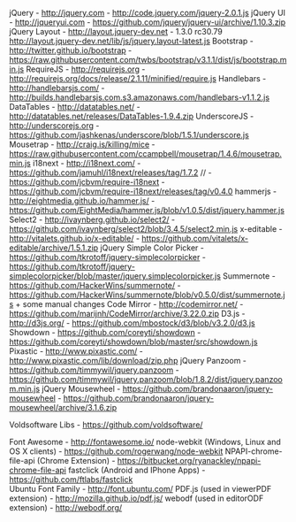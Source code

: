 jQuery - http://jquery.com - http://code.jquery.com/jquery-2.0.1.js
jQuery UI - http://jqueryui.com - https://github.com/jquery/jquery-ui/archive/1.10.3.zip
jQuery Layout - http://layout.jquery-dev.net - 1.3.0 rc30.79 http://layout.jquery-dev.net/lib/js/jquery.layout-latest.js
Bootstrap - http://twitter.github.io/bootstrap - https://raw.githubusercontent.com/twbs/bootstrap/v3.1.1/dist/js/bootstrap.min.js
RequireJS - http://requirejs.org - http://requirejs.org/docs/release/2.1.11/minified/require.js
Handlebars - http://handlebarsjs.com/ - http://builds.handlebarsjs.com.s3.amazonaws.com/handlebars-v1.1.2.js
DataTables - http://datatables.net/ - http://datatables.net/releases/DataTables-1.9.4.zip
UnderscoreJS - http://underscorejs.org - https://github.com/jashkenas/underscore/blob/1.5.1/underscore.js
Mousetrap - http://craig.is/killing/mice - https://raw.githubusercontent.com/ccampbell/mousetrap/1.4.6/mousetrap.min.js
i18next - http://i18next.com/ - https://github.com/jamuhl/i18next/releases/tag/1.7.2
// - https://github.com/jcbvm/require-i18next - https://github.com/jcbvm/require-i18next/releases/tag/v0.4.0
hammerjs - http://eightmedia.github.io/hammer.js/ - https://github.com/EightMedia/hammer.js/blob/v1.0.5/dist/jquery.hammer.js
Select2 - http://ivaynberg.github.io/select2/ - https://github.com/ivaynberg/select2/blob/3.4.5/select2.min.js
x-editable - http://vitalets.github.io/x-editable/ - https://github.com/vitalets/x-editable/archive/1.5.1.zip
jQuery Simple Color Picker - https://github.com/tkrotoff/jquery-simplecolorpicker - https://github.com/tkrotoff/jquery-simplecolorpicker/blob/master/jquery.simplecolorpicker.js
Summernote - https://github.com/HackerWins/summernote/ - https://github.com/HackerWins/summernote/blob/v0.5.0/dist/summernote.js + some manual changes
Code Mirror - http://codemirror.net/ - https://github.com/marijnh/CodeMirror/archive/3.22.0.zip
D3.js - http://d3js.org/ - https://github.com/mbostock/d3/blob/v3.2.0/d3.js
Showdown - https://github.com/coreyti/showdown - https://github.com/coreyti/showdown/blob/master/src/showdown.js
Pixastic - http://www.pixastic.com/ - http://www.pixastic.com/lib/download/zip.php
jQuery Panzoom - https://github.com/timmywil/jquery.panzoom - https://github.com/timmywil/jquery.panzoom/blob/1.8.2/dist/jquery.panzoom.min.js
jQuery Mousewheel - https://github.com/brandonaaron/jquery-mousewheel - https://github.com/brandonaaron/jquery-mousewheel/archive/3.1.6.zip

Voldsoftware Libs - https://github.com/voldsoftware/

Font Awesome - http://fontawesome.io/
node-webkit (Windows, Linux and OS X clients) - https://github.com/rogerwang/node-webkit
NPAPI-chrome-file-api (Chrome Extension) - https://bitbucket.org/ryanackley/npapi-chrome-file-api
fastclick (Android and IPhone Apps) - https://github.com/ftlabs/fastclick    
Ubuntu Font Family - http://font.ubuntu.com/
PDF.js (used in viewerPDF extension) - http://mozilla.github.io/pdf.js/
webodf (used in editorODF extension) - http://webodf.org/